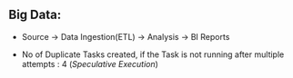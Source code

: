 ## Big Data:

- Source -> Data Ingestion(ETL) -> Analysis -> BI Reports

- No of Duplicate Tasks created, if the Task is not running after multiple attempts : 4 (*Speculative Execution*) 
